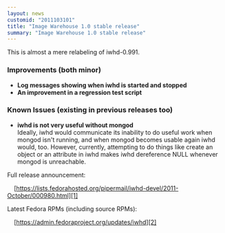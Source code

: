 ```yaml
---
layout: news
customid: "2011103101"
title: "Image Warehouse 1.0 stable release"
summary: "Image Warehouse 1.0 stable release"
---
```

This is almost a mere relabeling of iwhd-0.991.

### Improvements (both minor)

* __Log messages showing when iwhd is started and stopped__
* __An improvement in a regression test script__

### Known Issues (existing in previous releases too)

* __iwhd is not very useful without mongod__  
  Ideally, iwhd would communicate its inability to do useful work when mongod
  isn't running, and when mongod becomes usable again iwhd would, too. However,
  currently, attempting to do things like create an object or an attribute in
  iwhd makes iwhd dereference NULL whenever mongod is unreachable.

Full release announcement:

&nbsp;&nbsp;&nbsp;&nbsp;[https://lists.fedorahosted.org/pipermail/iwhd-devel/2011-October/000980.html][1]

Latest Fedora RPMs (including source RPMs):

&nbsp;&nbsp;&nbsp;&nbsp;[https://admin.fedoraproject.org/updates/iwhd][2]

 [1]: https://lists.fedorahosted.org/pipermail/iwhd-devel/2011-October/000980.html "Image Warehouse 1.0 release announcement"
 [2]: https://admin.fedoraproject.org/updates/iwhd "Fedora RPMs for Image Warehouse"
